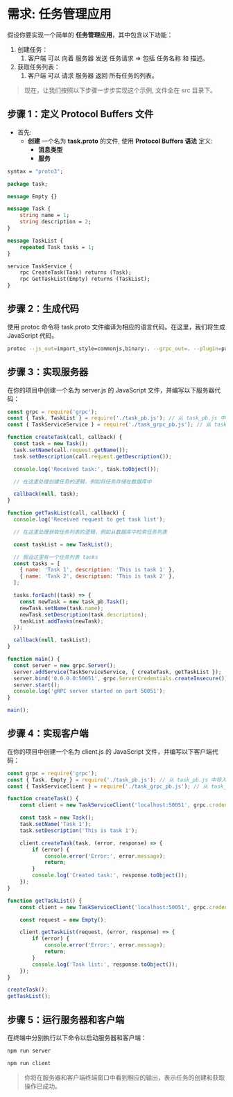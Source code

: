 # 需求: 任务管理应用

假设你要实现一个简单的 **任务管理应用**，其中包含以下功能：

1. 创建任务：
   1. 客户端 可以 向着 服务器 发送 任务请求 => 包括 任务名称 和 描述。
2. 获取任务列表：
   1. 客户端 可以 请求 服务器 返回 所有任务的列表。

> 现在，让我们按照以下步骤一步步实现这个示例, 文件全在 src 目录下。

## 步骤 1：定义 Protocol Buffers 文件

- 首先:
  - **创建** 一个名为 **task.proto** 的文件, 使用 **Protocol Buffers 语法** 定义:
    - **消息类型**
    - **服务**

```protobuf
syntax = "proto3";

package task;

message Empty {}

message Task {
    string name = 1;
    string description = 2;
}

message TaskList {
    repeated Task tasks = 1;
}

service TaskService {
    rpc CreateTask(Task) returns (Task);
    rpc GetTaskList(Empty) returns (TaskList);
}
```

## 步骤 2：生成代码

使用 protoc 命令将 task.proto 文件编译为相应的语言代码。在这里，我们将生成 JavaScript 代码。

```bash
protoc --js_out=import_style=commonjs,binary:. --grpc_out=. --plugin=protoc-gen-grpc=`which grpc_tools_node_protoc_plugin` task.proto
```

## 步骤 3：实现服务器

在你的项目中创建一个名为 server.js 的 JavaScript 文件，并编写以下服务器代码：

```javascript
const grpc = require('grpc');
const { Task, TaskList } = require('./task_pb.js'); // 从 task_pb.js 中导入 Task 和 TaskList
const { TaskServiceService } = require('./task_grpc_pb.js'); // 从 task_grpc_pb.js 中导入 TaskServiceService

function createTask(call, callback) {
  const task = new Task();
  task.setName(call.request.getName());
  task.setDescription(call.request.getDescription());

  console.log('Received task:', task.toObject());

  // 在这里处理创建任务的逻辑，例如将任务存储在数据库中

  callback(null, task);
}

function getTaskList(call, callback) {
  console.log('Received request to get task list');

  // 在这里处理获取任务列表的逻辑，例如从数据库中检索任务列表

  const taskList = new TaskList();

  // 假设这里有一个任务列表 tasks
  const tasks = [
    { name: 'Task 1', description: 'This is task 1' },
    { name: 'Task 2', description: 'This is task 2' },
  ];

  tasks.forEach((task) => {
    const newTask = new task_pb.Task();
    newTask.setName(task.name);
    newTask.setDescription(task.description);
    taskList.addTasks(newTask);
  });

  callback(null, taskList);
}

function main() {
  const server = new grpc.Server();
  server.addService(TaskServiceService, { createTask, getTaskList });
  server.bind('0.0.0.0:50051', grpc.ServerCredentials.createInsecure());
  server.start();
  console.log('gRPC server started on port 50051');
}

main();
```

## 步骤 4：实现客户端

在你的项目中创建一个名为 client.js 的 JavaScript 文件，并编写以下客户端代码：

```javascript
const grpc = require('grpc');
const { Task, Empty } = require('./task_pb.js'); // 从 task_pb.js 中导入 Task 和 Empty
const { TaskServiceClient } = require('./task_grpc_pb.js'); // 从 task_grpc_pb.js 中导入 TaskServiceClient

function createTask() {
    const client = new TaskServiceClient('localhost:50051', grpc.credentials.createInsecure());

    const task = new Task();
    task.setName('Task 1');
    task.setDescription('This is task 1');

    client.createTask(task, (error, response) => {
        if (error) {
            console.error('Error:', error.message);
            return;
        }
        console.log('Created task:', response.toObject());
    });
}

function getTaskList() {
    const client = new TaskServiceClient('localhost:50051', grpc.credentials.createInsecure());

    const request = new Empty();

    client.getTaskList(request, (error, response) => {
        if (error) {
            console.error('Error:', error.message);
            return;
        }
        console.log('Task list:', response.toObject());
    });
}

createTask();
getTaskList();
```

## 步骤 5：运行服务器和客户端

在终端中分别执行以下命令以启动服务器和客户端：

```bash
npm run server
```

```bash
npm run client
```

> 你将在服务器和客户端终端窗口中看到相应的输出，表示任务的创建和获取操作已成功。